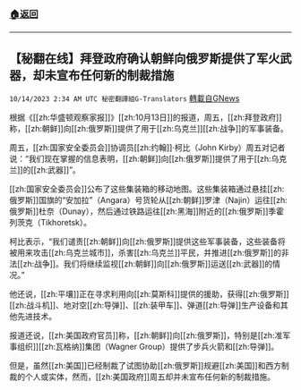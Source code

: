 ###  [:house:返回](README.md)
---


## 【秘翻在线】拜登政府确认朝鲜向俄罗斯提供了军火武器，却未宣布任何新的制裁措施
`10/14/2023 2:34 AM UTC 秘密翻譯組G-Translators` [轉載自GNews](https://gnews.org/articles/1831270)

根据《[[zh:华盛顿观察家报]]》[[zh:10月13日]]的报道，周五，[[zh:拜登政府]]称，[[zh:朝鲜]]向[[zh:俄罗斯]]提供了用于[[zh:乌克兰]][[zh:战争]]的军事装备。

周五，[[zh:国家安全委员会]]协调员[[zh:约翰]]·柯比（John Kirby）周五对记者说：“我们现在掌握的信息表明，[[zh:朝鲜]]向[[zh:俄罗斯]]提供了用于[[zh:乌克兰]]的[[zh:武器]]”。

[[zh:国家安全委员会]]公布了这些集装箱的移动地图。这些集装箱通过悬挂[[zh:俄罗斯]]国旗的“安加拉”（Angara）号货轮从[[zh:朝鲜]]罗津（Najin）运往[[zh:俄罗斯]]杜奈（Dunay），然后通过铁路运往[[zh:黑海]]附近的[[zh:俄罗斯]]季霍列茨克（Tikhoretsk）。

柯比表示，“我们谴责[[zh:朝鲜]]向[[zh:俄罗斯]]提供这些军事装备，这些装备将被用来攻击[[zh:乌克兰城市]]，杀害[[zh:乌克兰]]平民，并推进[[zh:俄罗斯]]的非法[[zh:战争]]。我们将继续监视[[zh:朝鲜]]向[[zh:俄罗斯]]运送[[zh:武器]]的情况。”

他还说，[[zh:平壤]]正在寻求利用向[[zh:莫斯科]]提供的援助，获得[[zh:俄罗斯]][[zh:战斗机]]、地对空[[zh:导弹]]、[[zh:装甲车]]、弹道[[zh:导弹]]生产设备和其他先进技术。

报道还说，[[zh:美国政府官员]]称，[[zh:朝鲜]]向[[zh:俄罗斯]]，特别是[[zh:准军事组织]][[zh:瓦格纳]]集团（Wagner Group）提供了步兵火箭和[[zh:导弹]]。

但是，虽然[[zh:美国]]已经制裁了试图协助[[zh:俄罗斯]]规避[[zh:美国]]和西方制裁的个人或实体，然而，[[zh:美国政府]]周五却并未宣布任何新的制裁措施。
